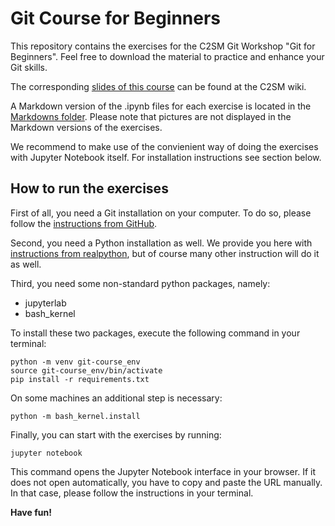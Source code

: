 # Git Course for Beginners
This repository contains the exercises for the C2SM Git Workshop "Git for Beginners".
Feel free to download the material to practice and enhance your Git skills.

The corresponding [slides of this course](https://wiki.c2sm.ethz.ch/CM/WorkshopBestPractices2013) can be found
at the C2SM wiki.

A Markdown version of the .ipynb files for each exercise is located in the [Markdowns folder](Markdowns).
Please note that pictures are not displayed in the Markdown versions of the exercises.

We recommend to make use of the convienient way of doing the exercises with Jupyter Notebook itself.
For installation instructions see section below.

## How to run the exercises
First of all, you need a Git installation on your computer.
To do so, please follow the [instructions from GitHub](https://github.com/git-guides/install-git).

Second, you need a Python installation as well.
We provide you here with [instructions from realpython](https://realpython.com/installing-python/),
but of course many other instruction will do it as well.

Third, you need some non-standard python packages, namely:
   - jupyterlab
   - bash_kernel

To install these two packages, execute the following command in your terminal:
```
python -m venv git-course_env
source git-course_env/bin/activate
pip install -r requirements.txt
```
On some machines an additional step is necessary:
```
python -m bash_kernel.install
```

Finally, you can start with the exercises by running:
```
jupyter notebook
```
This command opens the Jupyter Notebook interface in your browser. 
If it does not open automatically, you have to copy and paste the URL manually.
In that case, please follow the instructions in your terminal.

**Have fun!**
